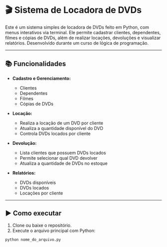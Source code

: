 # 🎬 Sistema de Locadora de DVDs

Este é um sistema simples de locadora de DVDs feito em Python, com menus interativos via terminal. Ele permite cadastrar clientes, dependentes, filmes e cópias de DVDs, além de realizar locações, devoluções e visualizar relatórios. Desenvolvido durante um curso de lógica de programação.

---

## 📚 Funcionalidades

- **Cadastro e Gerenciamento:**
  - Clientes
  - Dependentes
  - Filmes
  - Cópias de DVDs

- **Locação:**
  - Realiza a locação de um DVD por cliente
  - Atualiza a quantidade disponível do DVD
  - Controla DVDs locados por cliente

- **Devolução:**
  - Lista clientes que possuem DVDs locados
  - Permite selecionar qual DVD devolver
  - Atualiza a quantidade de DVDs no estoque

- **Relatórios:**
  - DVDs disponíveis
  - DVDs locados
  - Locações por cliente

---

## ▶️ Como executar

1. Clone ou baixe o repositório.
2. Execute o arquivo principal com Python:

```bash
python nome_do_arquivo.py
